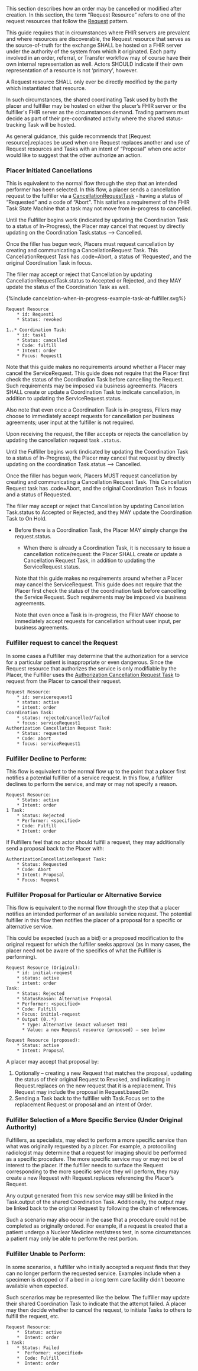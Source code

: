 This section describes how an order may be cancelled or modified after creation. In this section, the term "Request Resource" refers to one of the request resources that follow the [Request](https://www.hl7.org/fhir/workflow.html#request) pattern. 

This guide requires that in circumstances where FHIR servers are prevalent and where resources are discoverable, the Request resource that serves as the source-of-truth for the exchange SHALL be hosted on a FHIR server under the authority of the system from which it originated. Each party involved in an order, referral, or Transfer workflow may of course have their own internal representation as well. Actors SHOULD indicate if their own representation of a resource is not ‘primary’, however. 

A Request resource SHALL only ever be directly modified by the party which instantiated that resource. 

In such circumstances, the shared coordinating Task used by both the placer and fulfiller may be hosted on either the placer’s FHIR server or the fulfiller's FHIR server as the circumstances demand. Trading partners must decide as part of their pre-coordinated activity where the shared status-tracking Task will be hosted.
 
As general guidance, this guide recommends that [Request resource].replaces be used when one Request replaces another and use of Request resources and Tasks  with an intent of “Proposal” when one actor would like to suggest that the other authorize an action.


### Placer Initiated Cancellations

This is equivalent to the normal flow through the step that an intended performer has been selected. In this flow, a placer sends a cancellation request to the fulfiller via a [CancellationRequestTask](StructureDefinition-cancellation-request-task.html) - having a status of “Requested” and a code of “Abort”. This satisfies a requirement of the FHIR Task State Machine that a task may not move from in-progress to cancelled. 


Until the Fulfiller begins work (indicated by updating the Coordination Task to a status of In-Progress), the Placer may cancel that request by directly updating on the Coordination Task.status --> Cancelled.

Once the filler has begun work, Placers must request cancellation by creating and communicating a CancellationRequest Task. This CancellationRequest Task has .code=Abort, a status of 'Requested', and the original Coordination Task in focus.

The filler may accept or reject that Cancellation by updating CancellationRequestTask.status to Accepted or Rejected, and they MAY update the status of the Coordination Task as well.   

{%include cancelation-when-in-progress-example-task-at-fulfiller.svg%}

```
Request Resource
    * id: Request1
    * Status: revoked

1..* Coordination Task:
    * id: task1
    * Status: cancelled
    * Code: fulfill
    * Intent: order
    * Focus: Request1
```
Note that this guide makes no requirements around whether a Placer may cancel the ServiceRequest. This guide does not require that the Placer first check the status of the Coordination Task before cancelling the Request. Such requirements may be imposed via business agreements. Placers SHALL create or update a Coordination Task to indicate cancellation, in  addition to updating the ServiceRequest.status. 
 
Also note that even once a Coordination Task is in-progress, Fillers may choose to immediately accept requests for cancellation per business agreements; user input at the fulfiller is not required.  


Upon receiving the request, the filler accepts or rejects the cancellation by updating the cancellation request task `.status`.  


Until the Fulfiller begins work (indicated by updating the Coordination Task to a status of In-Progress), the Placer may cancel that request by directly updating on the coordination Task.status --> Cancelled.  
 

Once the filler has begun work, Placers MUST request cancellation by creating and communicating a Cancellation Request Task. This Cancellation Request task has .code=Abort, and the original Coordination Task in focus and a status of Requested.   

The filler may accept or reject that Cancellation by updating Cancellation Task.status to Accepted or Rejected, and they MAY update the Coordination Task to On Hold.  
 
* Before there is a Coordination Task, the Placer MAY simply change the request.status.
  * When there is already a Coordination Task, it is necessary to issue a cancellation notice/request: the Placer SHALL create or update a Cancellation Request Task, in addition to updating the ServiceRequest.status. 

  Note that this guide makes no requirements around whether a Placer may cancel the ServiceRequest. This guide does not require that the Placer first check the status of the coordination task before cancelling the Service Request. Such requirements may be imposed via business agreements. 

  Note that even once a Task is in-progress, the Filler MAY choose to immediately accept requests for cancellation without user input, per business agreements.  




### Fulfiller request to cancel the Request
In some cases a Fulfiller may determine that the authorization for a service for a particular patient is inappropriate or even dangerous. Since the Request resource that authorizes the service is only modifiable by the Placer, the Fulfiller uses the  [Authorization Cancellation Request Task](StructureDefinition-authorization-cancellation-request-task.html) to request from the Placer to cancel their request.

```
Request Resource:
    * id: servicerequest1 
    * status: active
    * intent: order
Coordination Task:
    * status: rejected/cancelled/failed
    * focus: serviceRequest1
Authorization Cancellation Request Task:
    * Status: requested
    * Code: abort
    * focus: serviceRequest1
```



### Fulfiller Decline to Perform:

This flow is equivalent to the normal flow up to the point that a placer first notifies a potential fulfiller of a service request. In this flow, a fulfiller declines to perform the service, and may or may not specify a reason. 

```
Request Resource:
    * Status: active
    * Intent: order
1 Task:
    * Status: Rejected
    * Performer: <specified>
    * Code: Fulfill
    * Intent: order
```

If Fulfillers feel that no actor should fulfill a request, they may additionally send a proposal back to the Placer with:

```
AuthorizationCancellationRequest Task:
    * Status: Requested
    * Code: Abort
    * Intent: Proposal
    * Focus: Request
```

### Fulfiller Proposal for Particular or Alternative Service

This flow is equivalent to the normal flow through the step that a placer notifies an intended performer of an available service request. The potential fulfiller in this flow then notifies the placer of a proposal for a specific or alternative service. 

This could be expected (such as a bid) or a proposed modification to the original request for which the fulfiller seeks approval (as in many cases, the placer need not be aware of the specifics of what the Fulfiller is performing).

```
Request Resource (Original):
    * id: initial-request
    * status: active
    * intent: order
Task:
    * Status: Rejected
    * StatusReason: Alternative Proposal
    * Performer: <specified>
    * Code: Fulfill
    * Focus: initial-request
    * Output (0..*)  
      * Type: Alternative (exact valueset TBD)
      * Value: a new Request resource (proposed) – see below

Request Resource (proposed):
    * Status: active
    * Intent: Proposal
```

A placer may accept that proposal by:
1. Optionally – creating a new Request that matches the proposal, updating the status of their original Request to Revoked, and indicating in Request.replaces on the new request that it is a replacement. This Request may include the proposal in Request.basedOn
2. Sending a Task back to the fulfiller with Task.Focus set to the replacement Request or proposal and an intent of Order.

### Fulfiller Selection of a More Specific Service (Under Original Authority)

Fulfillers, as specialists, may elect to perform a more specific service than what was originally requested by a placer. For example, a protocolling radiologist may determine that a request for imaging should be performed as a specific procedure. The more specific service may or may not be of interest to the placer. If the fulfiller needs to surface the Request corresponding to the more specific service they will perform, they may create a new Request with Request.replaces referencing the Placer’s Request. 

Any output generated from this new service may still be linked in the Task.output of the shared Coordination Task. Additionally, the output may be linked back to the original Request by following the chain of references.

Such a scenario may also occur in the case that a procedure could not be completed as originally ordered. For example, if a request is created that a patient undergo a Nuclear Medicine rest/stress test, in some circumstances a patient may only be able to perform the rest portion. 

### Fulfiller Unable to Perform:
In some scenarios, a fulfiller who initially accepted a request finds that they can no longer perform the requested service. Examples include when a specimen is dropped or if a bed in a long term care facility didn’t become available when expected. 

Such scenarios may be represented like the below. The fulfiller may update their shared Coordination Task to indicate that the attempt failed. A placer may then decide whether to cancel the request, to initiate Tasks to others to fulfill the request, etc.
```
Request Resource:
    *  Status: active
    *  Intent: order
1 Task:
    * Status: Failed
    *  Performer: <specified>
    *  Code: Fulfill
    *  Intent: order
```
